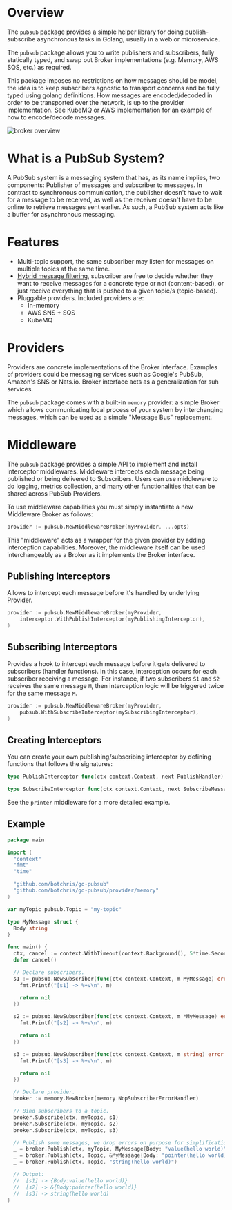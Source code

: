 # Overview

The `pubsub` package provides a simple helper library for doing 
publish-subscribe asynchronous tasks in Golang, usually in a web or 
microservice.

The  `pubsub` package allows you to write publishers and subscribers, fully
statically typed, and swap out Broker implementations (e.g. Memory, AWS SQS, 
etc.) as required.

This package imposes no restrictions on how messages should be model, the idea
is to keep subscribers agnostic to transport concerns and be fully typed
using golang definitions. How messages are encoded/decoded in order to be
transported over the network, is up to the provider implementation. See
KubeMQ or AWS implementation for an example of how to encode/decode messages.

![broker overview][broker-overview]

# What is a PubSub System?

A PubSub system is a messaging system that has, as its name implies, two
components: Publisher of messages and subscriber to messages. In contrast to 
synchronous communication, the publisher doesn't have to wait for a message to
be received, as well as the receiver doesn't have to be online to retrieve 
messages sent earlier. As such, a PubSub system acts like a buffer for 
asynchronous messaging.

# Features

- Multi-topic support, the same subscriber may listen for messages on 
  multiple topics at the same time.
- [Hybrid message filtering][hybrid-filtering], subscriber are free to 
  decide whether they want to receive messages for a concrete type or not 
  (content-based), or just receive everything that is pushed to a given 
  topic/s (topic-based). 
- Pluggable providers. Included providers are:
  - In-memory
  - AWS SNS + SQS
  - KubeMQ

# Providers

Providers are concrete implementations of the Broker interface. Examples of
providers could be messaging services such as Google's PubSub, Amazon's SNS 
or Nats.io. Broker interface acts as a generalization for suh services.

The `pubsub` package comes with a built-in `memory` provider: a simple 
Broker which allows communicating local process of your system by 
interchanging messages, which can be used as a simple "Message Bus" replacement.

# Middleware

The `pubsub` package provides a simple API to implement and install
interceptor middlewares. Middleware intercepts each message being published or 
being delivered to Subscribers. Users can use middleware to do logging, metrics
collection, and many other functionalities that can be shared across PubSub 
Providers.

To use middleware capabilities you must simply instantiate a new 
Middleware Broker as follows:

```go
provider := pubsub.NewMiddlewareBroker(myProvider, ...opts)
```

This "middleware" acts as a wrapper for the given provider by adding
interception capabilities. Moreover, the middleware itself can be used 
interchangeably as a Broker as it implements the Broker interface. 

## Publishing Interceptors

Allows to intercept each message before it's handled by underlying Provider.

```go
provider := pubsub.NewMiddlewareBroker(myProvider,
    interceptor.WithPublishInterceptor(myPublishingInterceptor),
)
```

## Subscribing Interceptors

Provides a hook to intercept each message before it gets delivered to
subscribers (handler functions). In this case, interception occurs for each 
subscriber receiving a message. For instance, if two subscribers `S1` and `S2`
receives the same message `M`, then interception logic will be triggered 
twice for the same message `M`.

```go
provider := pubsub.NewMiddlewareBroker(myProvider,
    pubsub.WithSubscribeInterceptor(mySubscribingInterceptor),
)
```

## Creating Interceptors

You can create your own publishing/subscribing interceptor by defining functions
that follows the signatures:

```go
type PublishInterceptor func(ctx context.Context, next PublishHandler) PublishHandler
``` 

```go
type SubscribeInterceptor func(ctx context.Context, next SubscribeMessageHandler) SubscribeMessageHandler
```

See the `printer` middleware for a more detailed example.

## Example

```go
package main

import (
  "context"
  "fmt"
  "time"

  "github.com/botchris/go-pubsub"
  "github.com/botchris/go-pubsub/provider/memory"
)

var myTopic pubsub.Topic = "my-topic"

type MyMessage struct {
  Body string
}

func main() {
  ctx, cancel := context.WithTimeout(context.Background(), 5*time.Second)
  defer cancel()

  // Declare subscribers.
  s1 := pubsub.NewSubscriber(func(ctx context.Context, m MyMessage) error {
    fmt.Printf("[s1] -> %+v\n", m)

    return nil
  })

  s2 := pubsub.NewSubscriber(func(ctx context.Context, m *MyMessage) error {
    fmt.Printf("[s2] -> %+v\n", m)

    return nil
  })

  s3 := pubsub.NewSubscriber(func(ctx context.Context, m string) error {
    fmt.Printf("[s3] -> %+v\n", m)

    return nil
  })

  // Declare provider.
  broker := memory.NewBroker(memory.NopSubscriberErrorHandler)

  // Bind subscribers to a topic.
  broker.Subscribe(ctx, myTopic, s1)
  broker.Subscribe(ctx, myTopic, s2)
  broker.Subscribe(ctx, myTopic, s3)

  // Publish some messages, we drop errors on purpose for simplification reasons
  _ = broker.Publish(ctx, myTopic, MyMessage{Body: "value(hello world)"})
  _ = broker.Publish(ctx, Topic, &MyMessage{Body: "pointer(hello world)"})
  _ = broker.Publish(ctx, Topic, "string(hello world)")

  // Output:
  //  [s1] -> {Body:value(hello world)}
  //  [s2] -> &{Body:pointer(hello world)}
  //  [s3] -> string(hello world)
}
```

[broker-overview]: doc/broker.overview.png
[hybrid-filtering]: https://en.wikipedia.org/wiki/Publish%E2%80%93subscribe_pattern#Message_filtering
